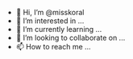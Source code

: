 - 👋 Hi, I’m @misskoral
- 👀 I’m interested in ...
- 🌱 I’m currently learning ...
- 💞️ I’m looking to collaborate on ...
- 📫 How to reach me ...

<!---
misskoral/misskoral is a ✨ special ✨ repository because its `README.md` (this file) appears on your GitHub profile.
You can click the Preview link to take a look at your changes.
--->

